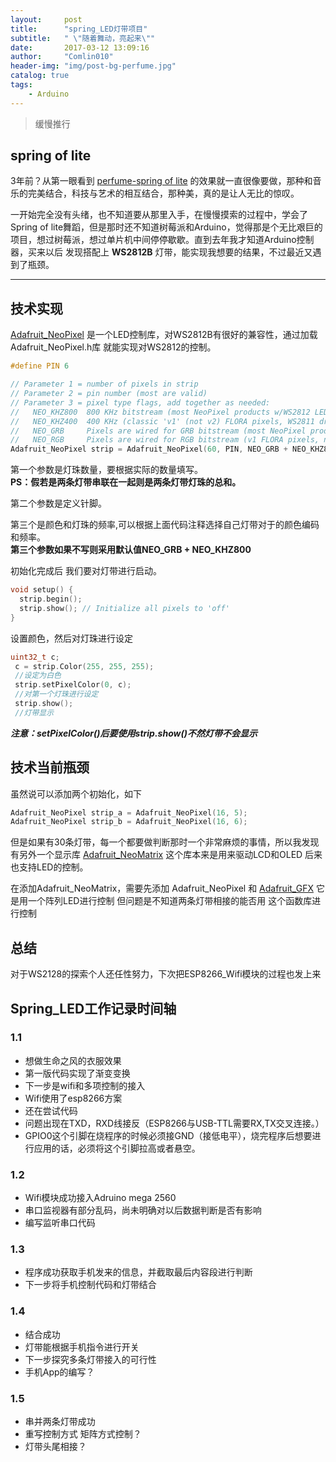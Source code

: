 ```yaml
---
layout:     post
title:      "spring_LED灯带项目"
subtitle:   " \"随着舞动，亮起来\""
date:       2017-03-12 13:09:16
author:     "Comlin010"
header-img: "img/post-bg-perfume.jpg"
catalog: true
tags:
    - Arduino
---
```


>缓慢推行

## spring of lite

3年前？从第一眼看到 [perfume-spring of lite](http://music.163.com/#/mv?id=5224) 的效果就一直很像要做，那种和音乐的完美结合，科技与艺术的相互结合，那种美，真的是让人无比的惊叹。

一开始完全没有头绪，也不知道要从那里入手，在慢慢摸索的过程中，学会了Spring of lite舞蹈，但是那时还不知道树莓派和Arduino，觉得那是个无比艰巨的项目，想过树莓派，想过单片机中间停停歇歇。直到去年我才知道Arduino控制器，买来以后 发现搭配上 **WS2812B** 灯带，能实现我想要的结果，不过最近又遇到了瓶颈。

---

## 技术实现

[Adafruit_NeoPixel](learn.adafruit.com/adafruit-neopixel-uberguide/arduino-library) 是一个LED控制库，对WS2812B有很好的兼容性，通过加载 Adafruit_NeoPixel.h库 就能实现对WS2812的控制。

```c
#define PIN 6

// Parameter 1 = number of pixels in strip
// Parameter 2 = pin number (most are valid)
// Parameter 3 = pixel type flags, add together as needed:
//   NEO_KHZ800  800 KHz bitstream (most NeoPixel products w/WS2812 LEDs)
//   NEO_KHZ400  400 KHz (classic 'v1' (not v2) FLORA pixels, WS2811 drivers)
//   NEO_GRB     Pixels are wired for GRB bitstream (most NeoPixel products)
//   NEO_RGB     Pixels are wired for RGB bitstream (v1 FLORA pixels, not v2)
Adafruit_NeoPixel strip = Adafruit_NeoPixel(60, PIN, NEO_GRB + NEO_KHZ800);
```
第一个参数是灯珠数量，要根据实际的数量填写。<br>
**PS：假若是两条灯带串联在一起则是两条灯带灯珠的总和。**

第二个参数是定义针脚。

第三个是颜色和灯珠的频率,可以根据上面代码注释选择自己灯带对于的颜色编码和频率。<br>
**第三个参数如果不写则采用默认值NEO_GRB + NEO_KHZ800**

初始化完成后 我们要对灯带进行启动。

```c
void setup() {
  strip.begin();
  strip.show(); // Initialize all pixels to 'off'
}
```

设置颜色，然后对灯珠进行设定

```c
uint32_t c;
 c = strip.Color(255, 255, 255);
 //设定为白色
 strip.setPixelColor(0, c);
 //对第一个灯珠进行设定
 strip.show();
 //灯带显示
```
***注意：setPixelColor()后要使用strip.show()不然灯带不会显示***

## 技术当前瓶颈

虽然说可以添加两个初始化，如下

```c
Adafruit_NeoPixel strip_a = Adafruit_NeoPixel(16, 5);
Adafruit_NeoPixel strip_b = Adafruit_NeoPixel(16, 6);
```

但是如果有30条灯带，每一个都要做判断那时一个非常麻烦的事情，所以我发现有另外一个显示库 
[Adafruit_NeoMatrix](learn.adafruit.com/adafruit-neopixel-uberguide/neomatrix-library)
这个库本来是用来驱动LCD和OLED 后来也支持LED的控制。

在添加Adafruit_NeoMatrix，需要先添加 Adafruit_NeoPixel 和 [Adafruit_GFX](learn.adafruit.com/adafruit-neopixel-uberguide/neomatrix-library) 它是用一个阵列LED进行控制
但问题是不知道两条灯带相接的能否用 这个函数库进行控制

## 总结

对于WS2128的探索个人还任性努力，下次把ESP8266_Wifi模块的过程也发上来

## Spring_LED工作记录时间轴
### 1.1
 * 想做生命之风的衣服效果 
 * 第一版代码实现了渐变变换 
 * 下一步是wifi和多项控制的接入
 * Wifi使用了esp8266方案
 * 还在尝试代码
 * 问题出现在TXD，RXD线接反（ESP8266与USB-TTL需要RX,TX交叉连接。）
 * GPIO0这个引脚在烧程序的时候必须接GND（接低电平），烧完程序后想要进行应用的话，必须将这个引脚拉高或者悬空。
### 1.2
 * Wifi模块成功接入Adruino mega 2560
 * 串口监视器有部分乱码，尚未明确对以后数据判断是否有影响
 * 编写监听串口代码
### 1.3
 * 程序成功获取手机发来的信息，并截取最后内容段进行判断
 * 下一步将手机控制代码和灯带结合
### 1.4
 * 结合成功
 * 灯带能根据手机指令进行开关
 * 下一步探究多条灯带接入的可行性
 * 手机App的编写？
### 1.5 
 * 串并两条灯带成功
 * 重写控制方式 矩阵方式控制？
 * 灯带头尾相接？ 